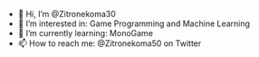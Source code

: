 - 👋 Hi, I’m @Zitronekoma30
- 👀 I’m interested in: Game Programming and Machine Learning
- 🌱 I’m currently learning: MonoGame
- 📫 How to reach me: @Zitronekoma50 on Twitter
